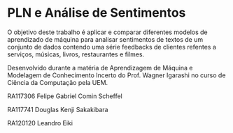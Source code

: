 # PLN e Análise de Sentimentos

O objetivo deste trabalho é aplicar e comparar diferentes modelos de aprendizado de máquina para analisar sentimentos de textos de um conjunto de dados contendo uma série feedbacks de clientes refentes a serviços, músicas, livros, restaurantes e filmes.

Desenvolvido durante a matéria de Aprendizagem de Máquina e Modelagem de Conhecimento Incerto do Prof. Wagner Igarashi no curso de Ciência da Computação pela UEM.

RA117306 Felipe Gabriel Comin Scheffel

RA117741 Douglas Kenji Sakakibara

RA120120 Leandro Eiki